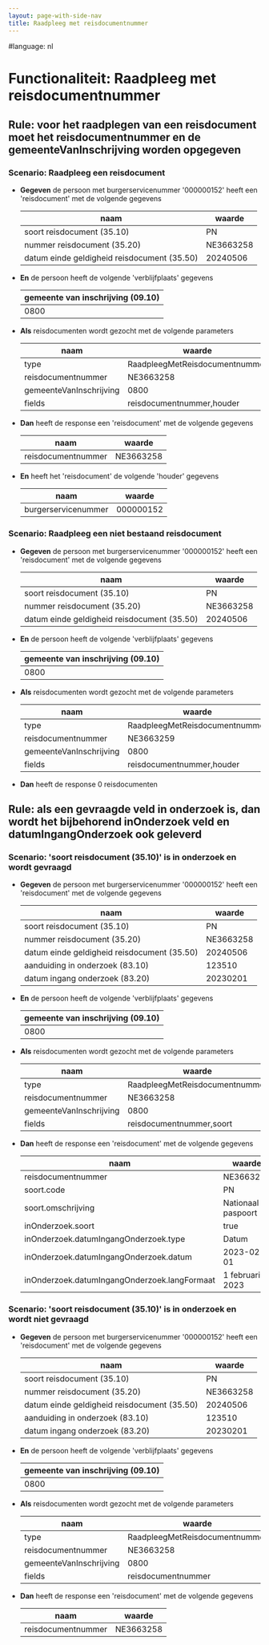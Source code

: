 ```yaml
---
layout: page-with-side-nav
title: Raadpleeg met reisdocumentnummer
---
```

#language: nl  


# Functionaliteit: Raadpleeg met reisdocumentnummer


## Rule: voor het raadplegen van een reisdocument moet het reisdocumentnummer en de gemeenteVanInschrijving worden opgegeven


### Scenario: Raadpleeg een reisdocument

* __Gegeven__ de persoon met burgerservicenummer '000000152' heeft een 'reisdocument' met de volgende gegevens

  | naam                                        | waarde    |
  |---------------------------------------------|-----------|
  | soort reisdocument (35.10)                  | PN        |
  | nummer reisdocument (35.20)                 | NE3663258 |
  | datum einde geldigheid reisdocument (35.50) | 20240506  |
* __En__ de persoon heeft de volgende 'verblijfplaats' gegevens

  | gemeente van inschrijving (09.10) |
  |-----------------------------------|
  | 0800                              |
* __Als__ reisdocumenten wordt gezocht met de volgende parameters

  | naam                    | waarde                         |
  |-------------------------|--------------------------------|
  | type                    | RaadpleegMetReisdocumentnummer |
  | reisdocumentnummer      | NE3663258                      |
  | gemeenteVanInschrijving | 0800                           |
  | fields                  | reisdocumentnummer,houder      |
* __Dan__ heeft de response een 'reisdocument' met de volgende gegevens

  | naam               | waarde    |
  |--------------------|-----------|
  | reisdocumentnummer | NE3663258 |
* __En__ heeft het 'reisdocument' de volgende 'houder' gegevens

  | naam                | waarde    |
  |---------------------|-----------|
  | burgerservicenummer | 000000152 |

### Scenario: Raadpleeg een niet bestaand reisdocument

* __Gegeven__ de persoon met burgerservicenummer '000000152' heeft een 'reisdocument' met de volgende gegevens

  | naam                                        | waarde    |
  |---------------------------------------------|-----------|
  | soort reisdocument (35.10)                  | PN        |
  | nummer reisdocument (35.20)                 | NE3663258 |
  | datum einde geldigheid reisdocument (35.50) | 20240506  |
* __En__ de persoon heeft de volgende 'verblijfplaats' gegevens

  | gemeente van inschrijving (09.10) |
  |-----------------------------------|
  | 0800                              |
* __Als__ reisdocumenten wordt gezocht met de volgende parameters

  | naam                    | waarde                         |
  |-------------------------|--------------------------------|
  | type                    | RaadpleegMetReisdocumentnummer |
  | reisdocumentnummer      | NE3663259                      |
  | gemeenteVanInschrijving | 0800                           |
  | fields                  | reisdocumentnummer,houder      |
* __Dan__ heeft de response 0 reisdocumenten

## Rule: als een gevraagde veld in onderzoek is, dan wordt het bijbehorend inOnderzoek veld en datumIngangOnderzoek ook geleverd


### Scenario: 'soort reisdocument (35.10)' is in onderzoek en wordt gevraagd

* __Gegeven__ de persoon met burgerservicenummer '000000152' heeft een 'reisdocument' met de volgende gegevens

  | naam                                        | waarde    |
  |---------------------------------------------|-----------|
  | soort reisdocument (35.10)                  | PN        |
  | nummer reisdocument (35.20)                 | NE3663258 |
  | datum einde geldigheid reisdocument (35.50) | 20240506  |
  | aanduiding in onderzoek (83.10)             | 123510    |
  | datum ingang onderzoek (83.20)              | 20230201  |
* __En__ de persoon heeft de volgende 'verblijfplaats' gegevens

  | gemeente van inschrijving (09.10) |
  |-----------------------------------|
  | 0800                              |
* __Als__ reisdocumenten wordt gezocht met de volgende parameters

  | naam                    | waarde                         |
  |-------------------------|--------------------------------|
  | type                    | RaadpleegMetReisdocumentnummer |
  | reisdocumentnummer      | NE3663258                      |
  | gemeenteVanInschrijving | 0800                           |
  | fields                  | reisdocumentnummer,soort       |
* __Dan__ heeft de response een 'reisdocument' met de volgende gegevens

  | naam                                         | waarde             |
  |----------------------------------------------|--------------------|
  | reisdocumentnummer                           | NE3663258          |
  | soort.code                                   | PN                 |
  | soort.omschrijving                           | Nationaal paspoort |
  | inOnderzoek.soort                            | true               |
  | inOnderzoek.datumIngangOnderzoek.type        | Datum              |
  | inOnderzoek.datumIngangOnderzoek.datum       | 2023-02-01         |
  | inOnderzoek.datumIngangOnderzoek.langFormaat | 1 februari 2023    |

### Scenario: 'soort reisdocument (35.10)' is in onderzoek en wordt niet gevraagd

* __Gegeven__ de persoon met burgerservicenummer '000000152' heeft een 'reisdocument' met de volgende gegevens

  | naam                                        | waarde    |
  |---------------------------------------------|-----------|
  | soort reisdocument (35.10)                  | PN        |
  | nummer reisdocument (35.20)                 | NE3663258 |
  | datum einde geldigheid reisdocument (35.50) | 20240506  |
  | aanduiding in onderzoek (83.10)             | 123510    |
  | datum ingang onderzoek (83.20)              | 20230201  |
* __En__ de persoon heeft de volgende 'verblijfplaats' gegevens

  | gemeente van inschrijving (09.10) |
  |-----------------------------------|
  | 0800                              |
* __Als__ reisdocumenten wordt gezocht met de volgende parameters

  | naam                    | waarde                         |
  |-------------------------|--------------------------------|
  | type                    | RaadpleegMetReisdocumentnummer |
  | reisdocumentnummer      | NE3663258                      |
  | gemeenteVanInschrijving | 0800                           |
  | fields                  | reisdocumentnummer             |
* __Dan__ heeft de response een 'reisdocument' met de volgende gegevens

  | naam               | waarde    |
  |--------------------|-----------|
  | reisdocumentnummer | NE3663258 |


